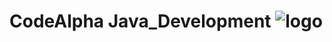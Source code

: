 # CodeAlpha Java_Development <img src="https://www.codealpha.tech/img/codealphalogo.png" alt="logo"/>
